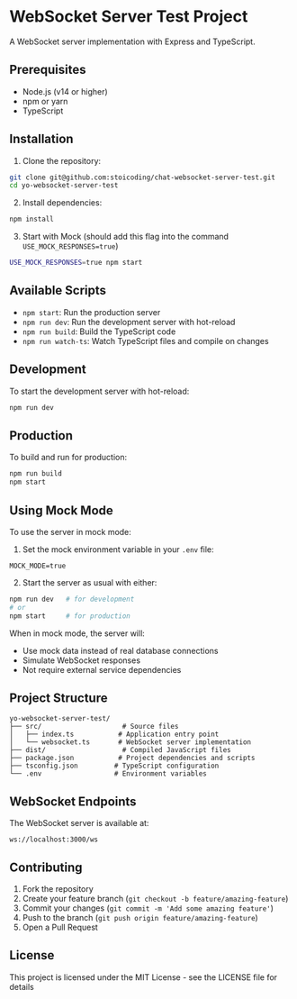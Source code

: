# WebSocket Server Test Project

A WebSocket server implementation with Express and TypeScript.

## Prerequisites

- Node.js (v14 or higher)
- npm or yarn
- TypeScript

## Installation

1. Clone the repository:
```bash
git clone git@github.com:stoicoding/chat-websocket-server-test.git
cd yo-websocket-server-test
```

2. Install dependencies:
```bash
npm install
```

3. Start with Mock (should add this flag into the command `USE_MOCK_RESPONSES=true`)
```bash
USE_MOCK_RESPONSES=true npm start
```

## Available Scripts

- `npm start`: Run the production server
- `npm run dev`: Run the development server with hot-reload
- `npm run build`: Build the TypeScript code
- `npm run watch-ts`: Watch TypeScript files and compile on changes

## Development

To start the development server with hot-reload:
```bash
npm run dev
```

## Production

To build and run for production:
```bash
npm run build
npm start
```

## Using Mock Mode

To use the server in mock mode:

1. Set the mock environment variable in your `.env` file:
```env
MOCK_MODE=true
```

2. Start the server as usual with either:
```bash
npm run dev   # for development
# or
npm start     # for production
```

When in mock mode, the server will:
- Use mock data instead of real database connections
- Simulate WebSocket responses
- Not require external service dependencies

## Project Structure

```
yo-websocket-server-test/
├── src/                    # Source files
│   ├── index.ts           # Application entry point
│   └── websocket.ts       # WebSocket server implementation
├── dist/                   # Compiled JavaScript files
├── package.json           # Project dependencies and scripts
├── tsconfig.json         # TypeScript configuration
└── .env                  # Environment variables
```

## WebSocket Endpoints

The WebSocket server is available at:
```
ws://localhost:3000/ws
```

## Contributing

1. Fork the repository
2. Create your feature branch (`git checkout -b feature/amazing-feature`)
3. Commit your changes (`git commit -m 'Add some amazing feature'`)
4. Push to the branch (`git push origin feature/amazing-feature`)
5. Open a Pull Request

## License

This project is licensed under the MIT License - see the LICENSE file for details
